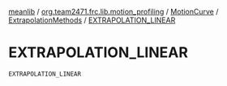 [meanlib](../../../index.md) / [org.team2471.frc.lib.motion_profiling](../../index.md) / [MotionCurve](../index.md) / [ExtrapolationMethods](index.md) / [EXTRAPOLATION_LINEAR](./-e-x-t-r-a-p-o-l-a-t-i-o-n_-l-i-n-e-a-r.md)

# EXTRAPOLATION_LINEAR

`EXTRAPOLATION_LINEAR`